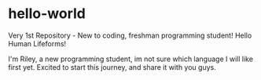# hello-world
Very 1st Repository - New to coding, freshman programming student!
Hello Human Lifeforms!

I'm Riley, a new programming student, im not sure which language I will like first yet. 
Excited to start this journey, and share it with you guys.
